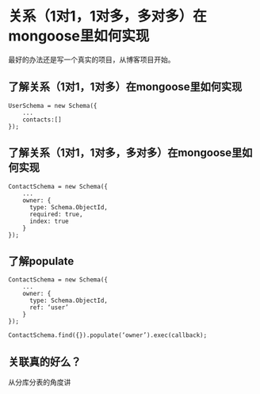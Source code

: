 # 关系（1对1，1对多，多对多）在mongoose里如何实现

最好的办法还是写一个真实的项目，从博客项目开始。

## 了解关系（1对1，1对多）在mongoose里如何实现

```
UserSchema = new Schema({
    ...
    contacts:[]
});
```

## 了解关系（1对1，1对多，多对多）在mongoose里如何实现

```
ContactSchema = new Schema({
    ...
    owner: {
      type: Schema.ObjectId,
      required: true,
      index: true
    }
});
```

## 了解populate

```
ContactSchema = new Schema({
    ...
    owner: {
      type: Schema.ObjectId,
      ref: ‘user’ 
    }
});

ContactSchema.find({}).populate(‘owner’).exec(callback);
```

## 关联真的好么？

从分库分表的角度讲
